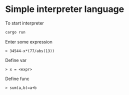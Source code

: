# Simple interpreter language
To start interpreter
```bash
cargo run
```
Enter some expression
```
> 34544-x*(77/abs(13))
```
Define var
```
> x = <expr>
```
Define func
```
> sum(a,b)=a+b
```
